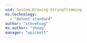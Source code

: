 ```yaml
---
uid: System.Drawing.StringTrimming
ms.technology: 
  - "dotnet-standard"
author: "stevehoag"
ms.author: "shoag"
manager: "wpickett"
---
```

